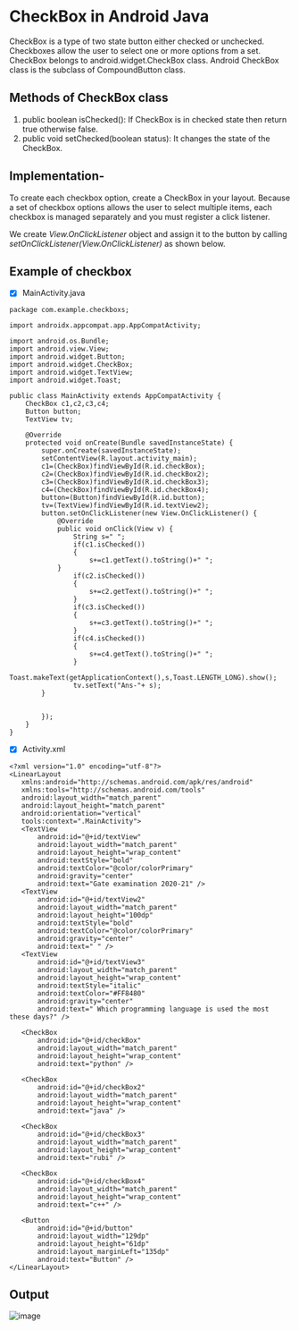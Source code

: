 # CheckBox in Android Java

CheckBox is a type of two state button either checked or unchecked. Checkboxes allow the user to select one or more options from a set. CheckBox belongs to android.widget.CheckBox class. Android CheckBox class is the subclass of CompoundButton class.

## Methods of CheckBox class
1)	public boolean isChecked(): If CheckBox is in checked state then return true otherwise false.
2)	public void setChecked(boolean status): It changes the state of the CheckBox.


## Implementation-
To create each checkbox option, create a CheckBox in your layout. Because a set of checkbox options allows the user to select multiple items, each checkbox is managed separately and you must register a click listener.

 We create *View.OnClickListener* object and assign it to the button by calling *setOnClickListener(View.OnClickListener)* as shown below.
 
## Example of checkbox
- [x] MainActivity.java
```
package com.example.checkboxs;

import androidx.appcompat.app.AppCompatActivity;

import android.os.Bundle;
import android.view.View;
import android.widget.Button;
import android.widget.CheckBox;
import android.widget.TextView;
import android.widget.Toast;

public class MainActivity extends AppCompatActivity {
    CheckBox c1,c2,c3,c4;
    Button button;
    TextView tv;

    @Override
    protected void onCreate(Bundle savedInstanceState) {
        super.onCreate(savedInstanceState);
        setContentView(R.layout.activity_main);
        c1=(CheckBox)findViewById(R.id.checkBox);
        c2=(CheckBox)findViewById(R.id.checkBox2);
        c3=(CheckBox)findViewById(R.id.checkBox3);
        c4=(CheckBox)findViewById(R.id.checkBox4);
        button=(Button)findViewById(R.id.button);
        tv=(TextView)findViewById(R.id.textView2);
        button.setOnClickListener(new View.OnClickListener() {
            @Override
            public void onClick(View v) {
                String s=" ";
                if(c1.isChecked())
                {
                    s+=c1.getText().toString()+" ";
            }
                if(c2.isChecked())
                {
                    s+=c2.getText().toString()+" ";
                }
                if(c3.isChecked())
                {
                    s+=c3.getText().toString()+" ";
                }
                if(c4.isChecked())
                {
                    s+=c4.getText().toString()+" ";
                }
                Toast.makeText(getApplicationContext(),s,Toast.LENGTH_LONG).show();
                tv.setText("Ans-"+ s);
        }


        });
    }
}
```
- [x] Activity.xml 
 ```
<?xml version="1.0" encoding="utf-8"?>
<LinearLayout
    xmlns:android="http://schemas.android.com/apk/res/android"
    xmlns:tools="http://schemas.android.com/tools"
    android:layout_width="match_parent"
    android:layout_height="match_parent"
    android:orientation="vertical"
    tools:context=".MainActivity">
    <TextView
        android:id="@+id/textView"
        android:layout_width="match_parent"
        android:layout_height="wrap_content"
        android:textStyle="bold"
        android:textColor="@color/colorPrimary"
        android:gravity="center"
        android:text="Gate examination 2020-21" />
    <TextView
        android:id="@+id/textView2"
        android:layout_width="match_parent"
        android:layout_height="100dp"
        android:textStyle="bold"
        android:textColor="@color/colorPrimary"
        android:gravity="center"
        android:text=" " />
    <TextView
        android:id="@+id/textView3"
        android:layout_width="match_parent"
        android:layout_height="wrap_content"
        android:textStyle="italic"
        android:textColor="#FF8480"
        android:gravity="center"
        android:text=" Which programming language is used the most these days?" />

    <CheckBox
        android:id="@+id/checkBox"
        android:layout_width="match_parent"
        android:layout_height="wrap_content"
        android:text="python" />

    <CheckBox
        android:id="@+id/checkBox2"
        android:layout_width="match_parent"
        android:layout_height="wrap_content"
        android:text="java" />

    <CheckBox
        android:id="@+id/checkBox3"
        android:layout_width="match_parent"
        android:layout_height="wrap_content"
        android:text="rubi" />

    <CheckBox
        android:id="@+id/checkBox4"
        android:layout_width="match_parent"
        android:layout_height="wrap_content"
        android:text="c++" />

    <Button
        android:id="@+id/button"
        android:layout_width="129dp"
        android:layout_height="61dp"
        android:layout_marginLeft="135dp"
        android:text="Button" />
</LinearLayout>
```
## Output 
![image](https://user-images.githubusercontent.com/66821890/134892477-1d033506-0c0b-4be9-b555-768948820712.png)
